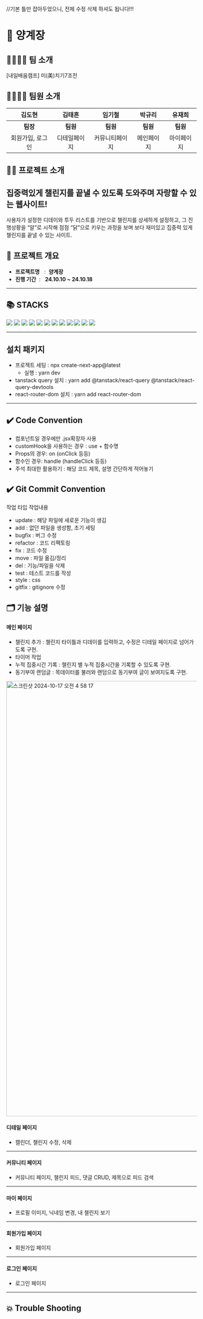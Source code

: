 //기본 틀만 잡아두었으니, 전체 수정 삭제 하셔도 됩니다!!!


# 🐔 양계장
## 👨‍👩‍👧‍👦 팀 소개

[내일배움캠프] 미(美)치기7조전

## 👨‍👩‍👧‍👦 팀원 소개

|   김도현   |      김태흔      |        임기철        |  박규리  |         유재희         |
| :--------: | :--------------: | :------------------: | :------: | :--------------------: |
|  **팀장**  |     **팀원**     |       **팀원**       | **팀원** |        **팀원**        |
| 회원가입, 로그인 | 디테일페이지 | 커뮤니티페이지 | 메인페이지 | 마이페이지 |


## 👨‍🏫 프로젝트 소개

## 집중력있게 챌린지를 끝낼 수 있도록 도와주며 자랑할 수 있는 웹사이트!
사용자가 설정한 디데이와 투두 리스트를 기반으로 챌린지를 상세하게 설정하고, 그 진행상황을 “알”로 시작해 점점 “닭”으로 키우는 과정을 보며 보다 재미있고 집중력 있게 챌린지를 끝낼 수 있는 사이트.

## 🚩 프로젝트 개요

- **프로젝트명** &nbsp; :&nbsp; **양계장**
- **진행 기간** &nbsp;: &nbsp; **24.10.10 ~ 24.10.18**

---

## 📚 STACKS

<div align=Left>
<img src="https://img.shields.io/badge/react-61DAFB?style=for-the-badge&logo=react&logoColor=black">
  <img src="https://img.shields.io/badge/node.js-339933?style=for-the-badge&logo=Node.js&logoColor=white">
  <img src="https://img.shields.io/badge/Typescript-3178C6?style=for-the-badge&logo=Typescript&logoColor=white">
<img src="https://img.shields.io/badge/reactrouter-CA4245?style=for-the-badge&logo=reactrouter&logoColor=white">
<img src="https://img.shields.io/badge/github-181717?style=for-the-badge&logo=github&logoColor=white">
<img src="https://img.shields.io/badge/git-F05032?style=for-the-badge&logo=git&logoColor=white">
<img src="https://img.shields.io/badge/git actions-181717?style=for-the-badge&logo=github&logoColor=white">
<img src="https://img.shields.io/badge/Notion-000000?style=for-the-badge&logo=Notion&logoColor=white">
<img src="https://img.shields.io/badge/VSCODE-007ACC?style=for-the-badge&logo=visualstudiocode&logoColor=white">
<img src="https://img.shields.io/badge/VERCEL-007ACC?style=for-the-badge&logo=VERCEL&logoColor=white">
<img src="https://img.shields.io/badge/SLACK-green?style=for-the-badge&logo=SLACK&logoColor=white">
<img src="https://img.shields.io/badge/TailwindCss-06B6D4?style=for-the-badge&logo=java&logoColor=white">
</div>

---

## 설치 패키지

- 프로젝트 세팅 : npx create-next-app@latest
  - 실행 : yarn dev
- tanstack query 설치 : yarn add @tanstack/react-query @tanstack/react-query-devtools
- react-router-dom 설치 : yarn add react-router-dom

---

## ✔️ Code Convention

- 컴포넌트일 경우에만 .jsx확장자 사용
- customHook을 사용하는 경우 : use + 함수명
- Props의 경우: on (onClick 등등)
- 함수인 경우: handle (handleClick 등등)
- 주석 최대한 활용하기 : 해당 코드 제목, 설명 간단하게 적어놓기

## ✔️ Git Commit Convention

작업 타입 작업내용

- update : 해당 파일에 새로운 기능이 생김
- add : 없던 파일을 생성함, 초기 세팅
- bugfix : 버그 수정
- refactor : 코드 리팩토링
- fix : 코드 수정
- move : 파일 옮김/정리
- del : 기능/파일을 삭제
- test : 테스트 코드를 작성
- style : css
- gitfix : gitignore 수정

## 🗂️ 기능 설명

#### 메인 페이지
- 챌린지 추가
  : 챌린지 타이틀과 디데이를 입력하고, 수정은 디테일 페이지로 넘어가도록 구현.
- 타이머 작업
- 누적 집중시간 기록
  : 챌린지 별 누적 집중시간을 기록할 수 있도록 구현.
- 동기부여 랜덤글
  : 목데이터를 불러와 랜덤으로 동기부여 글이 보여지도록 구현. 


<img width="1151" alt="스크린샷 2024-10-17 오전 4 58 17" src="https://github.com/user-attachments/assets/fafb1003-0390-44b2-bb29-cadde84a5078">


#### 디테일 페이지
- 캘린더, 챌린지 수정, 삭제 



---

#### 커뮤니티 페이지
- 커뮤니티 페이지, 챌린지 피드, 댓글 CRUD, 제목으로 피드 검색

---

#### 마이 페이지
- 프로필 이미지, 닉네임 변경, 내 챌린지 보기

---

#### 회원가입 페이지
- 회원가입 페이지

---

#### 로그인 페이지
- 로그인 페이지

---

## 💥 Trouble Shooting
